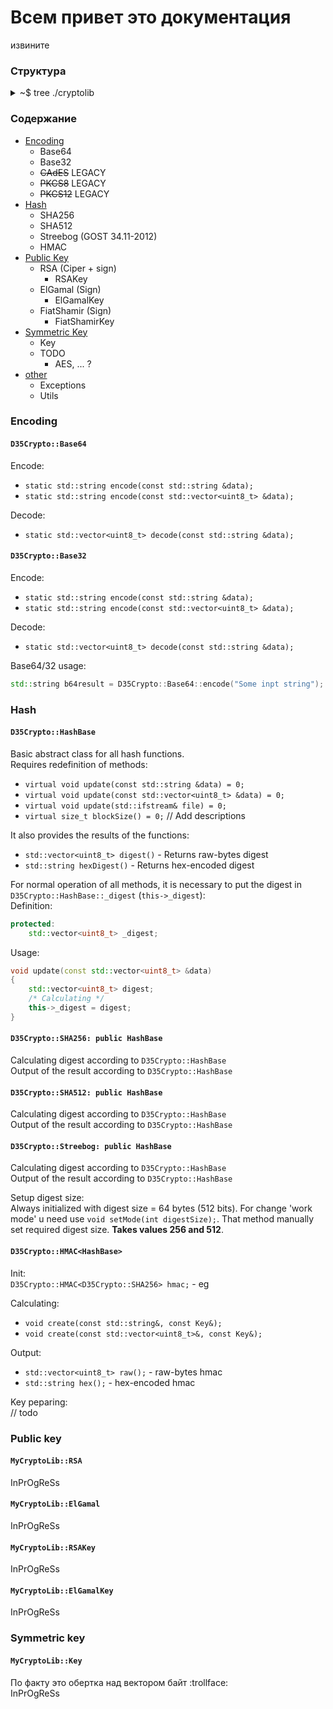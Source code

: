 # Всем привет это документация
извините  


### Cтруктура
<details><summary>~$ tree ./cryptolib</summary>

```bash
├── encoding
│   ├── base32.h
│   ├── base64.h
│   ├── ipkcs.h
│   ├── pkcs12.cpp
│   ├── pkcs12.h
│   ├── pkcs7.cpp
│   ├── pkcs7.h
│   ├── pkcs8.cpp
│   └── pkcs8.h
├── exceptions.h
├── hash
│   ├── hmac.cpp
│   ├── hmac.h
│   ├── ihash.h
│   ├── sha256.cpp
│   ├── sha256.h
│   ├── sha512.cpp
│   ├── sha512.h
│   ├── streebog.cpp
│   └── streebog.h
├── public_key
│   ├── elgamal.cpp
│   ├── elgamal.h
│   ├── elgamalkey.cpp
│   ├── elgamalkey.h
│   ├── rsa.cpp
│   ├── rsa.h
│   ├── rsakey.cpp
│   └── rsakey.h
└── symmetric_key
    └── key.h
```

</details>

### Содержание
 - [Encoding](#encoding)  
    - Base64
    - Base32
    - ~~CAdES~~ LEGACY
    - ~~PKCS8~~ LEGACY
    - ~~PKCS12~~ LEGACY
- [Hash](#hash)
    - SHA256
    - SHA512
    - Streebog (GOST 34.11-2012)
    - HMAC
- [Public Key](#pubkey)
    - RSA (Ciper + sign)
        - RSAKey
    - ElGamal (Sign)
        - ElGamalKey
    - FiatShamir (Sign)
        - FiatShamirKey
- [Symmetric Key](#symkey)
    - Key
    - TODO
        - AES, ... ?
- [other](#oth)
    - Exceptions
    - Utils


<a name="encoding"><h3>Encoding</h3></a>

#### `D35Crypto::Base64`
Encode:  
 - `static std::string encode(const std::string &data);`
 - `static std::string encode(const std::vector<uint8_t> &data);`


Decode:  
 - `static std::vector<uint8_t> decode(const std::string &data);`


#### `D35Crypto::Base32`

Encode:  
 - `static std::string encode(const std::string &data);`
 - `static std::string encode(const std::vector<uint8_t> &data);`


Decode:  
 - `static std::vector<uint8_t> decode(const std::string &data);`

Base64/32 usage:
```cpp
std::string b64result = D35Crypto::Base64::encode("Some inpt string");
```


<a name="hash"><h3>Hash</h3></a>

#### `D35Crypto::HashBase`

Basic abstract class for all hash functions.  
Requires redefinition of methods:  
 - `virtual void update(const std::string &data) = 0;`
 - `virtual void update(const std::vector<uint8_t> &data) = 0;`
 - `virtual void update(std::ifstream& file) = 0;`
 - `virtual size_t blockSize() = 0;`
// Add descriptions  

It also provides the results of the functions:
 - `std::vector<uint8_t> digest()` - Returns raw-bytes digest
 - `std::string hexDigest()` - Returns hex-encoded digest
  
For normal operation of all methods, it is necessary to put the digest in `D35Crypto::HashBase::_digest` (`this->_digest`):  
Definition:
```cpp
protected:
    std::vector<uint8_t> _digest;
```
Usage:  
```cpp
void update(const std::vector<uint8_t> &data)
{
    std::vector<uint8_t> digest;
    /* Calculating */
    this->_digest = digest;
}
```

#### `D35Crypto::SHA256: public HashBase`

Calculating digest according to `D35Crypto::HashBase`  
Output of the result according to `D35Crypto::HashBase`


#### `D35Crypto::SHA512: public HashBase`

Calculating digest according to `D35Crypto::HashBase`  
Output of the result according to `D35Crypto::HashBase`


#### `D35Crypto::Streebog: public HashBase`

Calculating digest according to `D35Crypto::HashBase`  
Output of the result according to `D35Crypto::HashBase`  

Setup digest size:  
Always initialized with digest size = 64 bytes (512 bits). For change 'work mode' u need use `void setMode(int digestSize);`. That method manually set required digest size. **Takes values 256 and 512**.

#### `D35Crypto::HMAC<HashBase>`
Init:  
`D35Crypto::HMAC<D35Crypto::SHA256> hmac;` - eg  

Calculating:
 - `void create(const std::string&, const Key&);`
 - `void create(const std::vector<uint8_t>&, const Key&);`

Output:  
 - `std::vector<uint8_t> raw();` - raw-bytes hmac
 - `std::string hex();` - hex-encoded hmac

Key peparing:  
// todo

<a name="pubkey"><h3>Public key</h3></a>

#### `MyCryptoLib::RSA`
InPrOgReSs  

#### `MyCryptoLib::ElGamal`
InPrOgReSs  

#### `MyCryptoLib::RSAKey`
InPrOgReSs  

#### `MyCryptoLib::ElGamalKey`
InPrOgReSs  

<a name="symkey"><h3>Symmetric key</h3></a>

#### `MyCryptoLib::Key`
По факту это обертка над вектором байт :trollface:  
InPrOgReSs  
